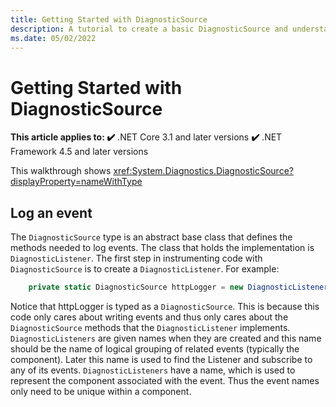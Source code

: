 ```yaml
---
title: Getting Started with DiagnosticSource
description: A tutorial to create a basic DiagnosticSource and understand key concepts
ms.date: 05/02/2022
---
```

# Getting Started with DiagnosticSource

**This article applies to: ✔️** .NET Core 3.1 and later versions **✔️** .NET Framework 4.5 and later versions

This walkthrough shows <xref:System.Diagnostics.DiagnosticSource?displayProperty=nameWithType>

## Log an event

The `DiagnosticSource` type is an abstract base class that defines the methods needed to log events. The class that holds the implementation is `DiagnosticListener`.
The first step in instrumenting code with `DiagnosticSource` is to create a
`DiagnosticListener`. For example:

```C#
    private static DiagnosticSource httpLogger = new DiagnosticListener("System.Net.Http");
```

Notice that httpLogger is typed as a `DiagnosticSource`.
This is because this code
only cares about writing events and thus only cares about the  `DiagnosticSource` methods that
the `DiagnosticListener` implements. `DiagnosticListeners` are given names when they are created
and this name should be the name of logical grouping of related events (typically the component).
Later this name is used to find the Listener and subscribe to any of its events. `DiagnosticListeners` have a name, which is used to represent the component associated with the event.
Thus the event names only need to be unique within a component.
